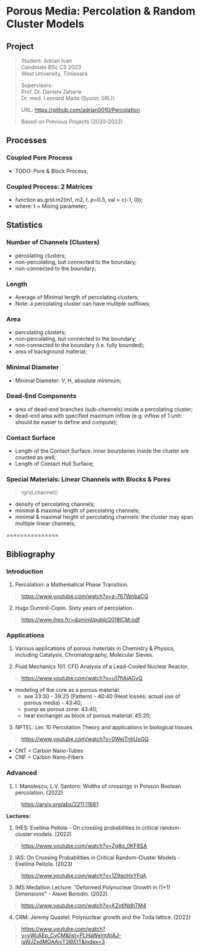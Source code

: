 # Porous Media: Percolation & Random Cluster Models


## Project

> Student: Adrian Ivan\
> Candidate BSc CS 2023\
> West University, Timisoara
>
> Supervisors:\
> Prof. Dr. Daniela Zaharie\
> Dr. med. Leonard Mada (Syonic SRL)\
>
> URL: https://github.com/adrian0010/Percolation
> 
> Based on Previous Projects (2020-2022)


## Processes

### Coupled Pore Process
- TODO: Pore & Block Process;

### Coupled Process: 2 Matrices
- function as.grid.m2(m1, m2, t, p=0.5, val = c(-1, 0));
- where: t = Mixing parameter;


## Statistics

### Number of Channels (Clusters)
- percolating clusters;
- non-percolating, but connected to the boundary;
- non-connected to the boundary;

### Length
- Average of Minimal length of percolating clusters;
- Note: a percolating cluster can have multiple outflows;

### Area
- percolating clusters;
- non-percolating, but connected to the boundary;
- non-connected to the boundary (i.e. fully bounded);
- area of background material;

### Minimal Diameter
- Minimal Diameter: V, H, absolute minimum;

### Dead-End Components
- area of dead-end branches (sub-channels) inside a percolating cluster;
- dead-end area with specified maximum inflow (e.g. inflow of 1 unit: should be easier to define and compute);


### Contact Surface
- Length of the Contact Surface: inner boundaries inside the cluster are counted as well;
- Length of Contact Hull Surface;


### Special Materials: Linear Channels with Blocks & Pores
> rgrid.channel()
- density of percolating channels;
- minimal & maximal length of percolating channels;
- minimal & maximal height of percolating channels: the cluster may span multiple linear channels;


===============

## Bibliography


### Introduction

1. Percolation: a Mathematical Phase Transition.
  > https://www.youtube.com/watch?v=a-767WnbaCQ

2. Hugo Duminil-Copin. Sixty years of percolation.
  > https://www.ihes.fr/~duminil/publi/2018ICM.pdf


### Applications

1. Various applications of porous materials in Chemistry & Physics, including Catalysis, Chromatography, Molecular Sieves.

2. Fluid Mechanics 101: CFD Analysis of a Lead-Cooled Nuclear Reactor.
  > https://www.youtube.com/watch?v=u17fjAjAGvQ
- modeling of the core as a porous material:
  - see 33:30 - 39:25 (Pattern) - 40:40 (Heat losses; actual use of porous media) - 43:40;
  - pump as porous zone: 43:40;
  - heat exchanger as block of porous material: 45:20;

3. NPTEL: Lec 10 Percolation Theory and applications in biological tissues
  > https://www.youtube.com/watch?v=0WeiTnhUoGQ
- CNT = Carbon Nano-Tubes
- CNF = Carbon Nano-Fibers


### Advanced

1. I. Manolescu, L.V. Santoro: Widths of crossings in Poisson Boolean percolation. (2022)
  > https://arxiv.org/abs/2211.11661


**Lectures:**

1. IHES: Eveliina Peltola - On crossing probabilities in critical random-cluster models. (2022)
  > https://www.youtube.com/watch?v=Zg8g_0KF8SA

2. IAS: On Crossing Probabilities in Critical Random-Cluster Models - Eveliina Peltola. (2023)
  > https://www.youtube.com/watch?v=1Z9acHxYFoA

3. IMS Medallion Lecture: "Deformed Polynuclear Growth in (1+1) Dimensions" - Alexei Borodin. (2022)
  > https://www.youtube.com/watch?v=KZntINdhTM4

4. CRM: Jeremy Quastel: Polynuclear growth and the Toda lattice. (2022)
  > https://www.youtube.com/watch?v=yWcAEp_CvCM&list=PLHaWeIntAtAJ-isWJZxdMGAAicT3lBEtT&index=3

